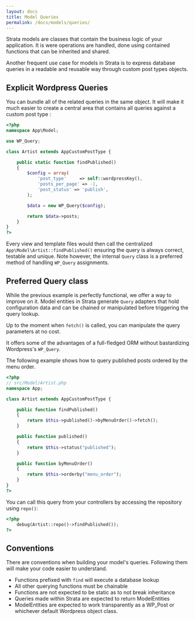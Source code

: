 ```yaml
---
layout: docs
title: Model Queries
permalink: /docs/models/queries/
---
```


Strata models are classes that contain the business logic of your application. It is were operations are handled, done using contained functions that can be inherited and shared.

Another frequent use case for models in Strata is to express database queries in a readable and reusable way through custom post types objects.

## Explicit Wordpress Queries

You can bundle all of the related queries in the same object. It will make it much easier to create a central area that contains all queries against a custom post type :

~~~ php
<?php
namespace App\Model;

use WP_Query;

class Artist extends AppCustomPostType {

    public static function findPublished()
    {
        $config = array(
            'post_type'     => self::wordpressKey(),
            'posts_per_page' => -1,
            'post_status' => 'publish',
        );

        $data = new WP_Query($config);

        return $data->posts;
    }
}
?>
~~~

Every view and template files would then call the centralized `App\Model\Artist::findPublished()` ensuring the query is always correct, testable and unique. Note however, the internal `Query` class is a preferred method of handling `WP_Query` assignments.

## Preferred Query class

While the previous example is perfectly functional, we offer a way to improve on it. Model entities in Strata generate `Query` adapters that hold configuration data and can be chained or manipulated before triggering the query lookup.

Up to the moment when `fetch()` is called, you can manipulate the query parameters at no cost.

It offers some of the advantages of a full-fledged ORM without bastardizing Wordpress's `WP_Query`.

The following example shows how to query published posts ordered by the menu order.

~~~ php
<?php
// src/Model/Artist.php
namespace App;

class Artist extends AppCustomPostType {

    public function findPublished()
    {
        return $this->published()->byMenuOrder()->fetch();
    }

    public function published()
    {
        return $this->status("published");
    }

    public function byMenuOrder()
    {
        return $this->orderby("menu_order");
    }
}
?>
~~~

You can call this query from your controllers by accessing the repository using `repo()`:

~~~ php
<?php
    debug(Artist::repo()->findPublished());
?>
~~~

## Conventions

There are conventions when building your model's queries. Following them will make your code easier to understand.

* Functions prefixed with `find` will execute a database lookup
* All other querying functions must be chainable
* Functions are not expected to be static as to not break inheritance
* Queries made within Strata are expected to return ModelEntities
* ModelEntities are expected to work transparently as a WP_Post or whichever default Wordpress object class.
